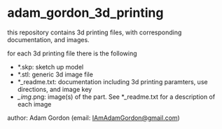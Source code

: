 # adam_gordon_3d_printing

this repository contains 3d printing files, with corresponding documentation, and images.

for each 3d printing file there is the following
- *.skp: sketch up model
- *.stl: generic 3d image file
- *_readme.txt: documentation including 3d printing paramters, use directions, and image key
- *_img*.png: image(s) of the part. See *_readme.txt for a description of each image

author: Adam Gordon (email: IAmAdamGordon@gmail.com)